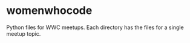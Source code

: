 # womenwhocode
Python files for WWC meetups. Each directory has the files for a single meetup topic.
